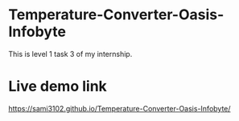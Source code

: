 # Temperature-Converter-Oasis-Infobyte
This is level 1 task 3 of my internship.
# Live demo link
https://sami3102.github.io/Temperature-Converter-Oasis-Infobyte/
